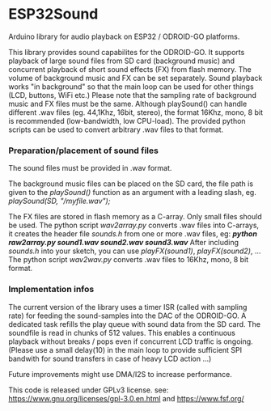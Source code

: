 # ESP32Sound
Arduino library for audio playback on ESP32 / ODROID-GO platforms.

This library provides sound capabilites for the ODROID-GO. 
It supports playback of large sound files from SD card (background music)
and concurrent playback of short sound effects (FX) from flash memory.
The volume of background music and FX can be set separately.
Sound playback works "in background" so that the main loop can be
used for other things (LCD, buttons, WiFi etc.) 
Please note that the sampling rate of background music and FX files must be the same.
Although playSound() can handle different .wav files (eg. 44,1Khz, 16bit, stereo), 
the format 16Khz, mono, 8 bit is recommended (low-bandwidth, low CPU-load).
The provided python scripts can be used to convert arbitrary .wav files to that format.

### Preparation/placement of sound files  
The sound files must be provided in .wav format.  

The background music files can be placed on the SD card, the file path is given to the
*playSound()* function as an argument with a leading slash, eg. *playSound(SD, "/myfile.wav");*

The FX files are stored in flash memory as a C-array. Only small files should be used.
The python script *wav2array.py* converts .wav files into C-arrays, it creates the header file 
*sounds.h* from one or more .wav files, eg: ***python raw2array.py sound1.wav sound2.wav sound3.wav***
After including *sounds.h* into your sketch, you can use *playFX(sound1)*, *playFX(sound2)*, ...
The python script *wav2wav.py* converts .wav files to 16Khz, mono, 8 bit format.


### Implementation infos  
The current version of the library uses a timer ISR (called with sampling rate) for feeding the sound-samples 
into the DAC of the ODROID-GO. A dedicated task refills the play queue with sound data from the SD card. 
The soundfile is read in chunks of 512 values. This enables a continuous playback without breaks / pops 
even if concurrent LCD traffic is ongoing. (Please use a small delay(10) in the main loop to provide sufficient 
SPI bandwith for sound transfers in case of heavy LCD action ...)
 
Future improvements might use DMA/I2S to increase performance.

This code is released under GPLv3 license.
see: https://www.gnu.org/licenses/gpl-3.0.en.html and https://www.fsf.org/


